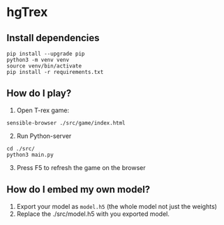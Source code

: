 # hgTrex



## Install dependencies

```
pip install --upgrade pip
python3 -m venv venv
source venv/bin/activate
pip install -r requirements.txt
```

## How do I play?

1. Open T-rex game:

```
sensible-browser ./src/game/index.html
```

2. Run Python-server

```
cd ./src/
python3 main.py
```

3. Press F5 to refresh the game on the browser

## How do I embed my own model?

1. Export your model as `model.h5` (the whole model not just the weights)
2. Replace the ./src/model.h5 with you exported model.

